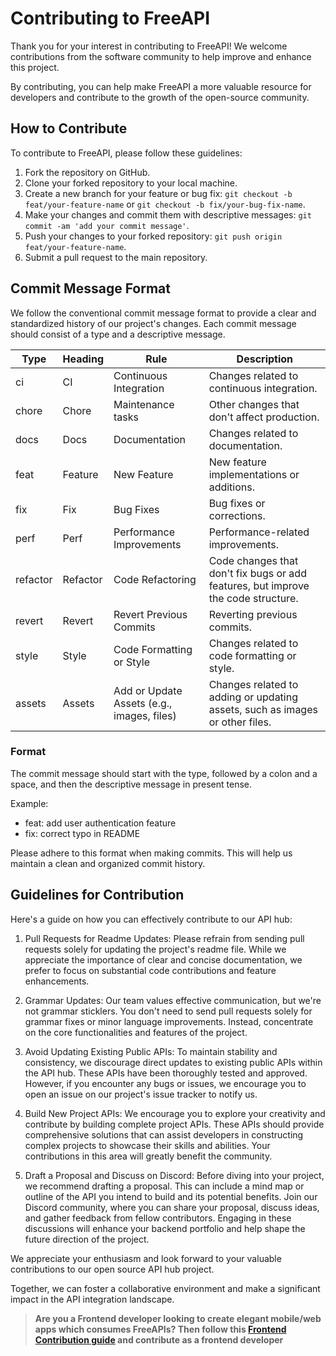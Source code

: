 # Contributing to FreeAPI

Thank you for your interest in contributing to FreeAPI! We welcome contributions from the software community to help improve and enhance this project.

By contributing, you can help make FreeAPI a more valuable resource for developers and contribute to the growth of the open-source community.

## How to Contribute

To contribute to FreeAPI, please follow these guidelines:

1. Fork the repository on GitHub.
2. Clone your forked repository to your local machine.
3. Create a new branch for your feature or bug fix: `git checkout -b feat/your-feature-name` or `git checkout -b fix/your-bug-fix-name`.
4. Make your changes and commit them with descriptive messages: `git commit -am 'add your commit message'`.
5. Push your changes to your forked repository: `git push origin feat/your-feature-name`.
6. Submit a pull request to the main repository.

## Commit Message Format

We follow the conventional commit message format to provide a clear and standardized history of our project's changes. Each commit message should consist of a type and a descriptive message.

| Type      | Heading  | Rule                                      | Description                                  |
| --------- | -------- | ----------------------------------------- | -------------------------------------------- |
| ci        | CI       | Continuous Integration                    | Changes related to continuous integration.   |
| chore     | Chore    | Maintenance tasks                         | Other changes that don't affect production.  |
| docs      | Docs     | Documentation                             | Changes related to documentation.            |
| feat      | Feature  | New Feature                               | New feature implementations or additions.    |
| fix       | Fix      | Bug Fixes                                 | Bug fixes or corrections.                    |
| perf      | Perf     | Performance Improvements                  | Performance-related improvements.            |
| refactor  | Refactor | Code Refactoring                          | Code changes that don't fix bugs or add features, but improve the code structure. |
| revert    | Revert   | Revert Previous Commits                   | Reverting previous commits.                   |
| style     | Style    | Code Formatting or Style                  | Changes related to code formatting or style. |
| assets    | Assets   | Add or Update Assets (e.g., images, files) | Changes related to adding or updating assets, such as images or other files. |

### Format

The commit message should start with the type, followed by a colon and a space, and then the descriptive message in present tense.

Example:
- feat: add user authentication feature
- fix: correct typo in README

Please adhere to this format when making commits. This will help us maintain a clean and organized commit history.

## Guidelines for Contribution

Here's a guide on how you can effectively contribute to our API hub:

1. Pull Requests for Readme Updates: Please refrain from sending pull requests solely for updating the project's readme file. While we appreciate the importance of clear and concise documentation, we prefer to focus on substantial code contributions and feature enhancements.

2. Grammar Updates: Our team values effective communication, but we're not grammar sticklers. You don't need to send pull requests solely for grammar fixes or minor language improvements. Instead, concentrate on the core functionalities and features of the project.

3. Avoid Updating Existing Public APIs: To maintain stability and consistency, we discourage direct updates to existing public APIs within the API hub. These APIs have been thoroughly tested and approved. However, if you encounter any bugs or issues, we encourage you to open an issue on our project's issue tracker to notify us.

4. Build New Project APIs: We encourage you to explore your creativity and contribute by building complete project APIs. These APIs should provide comprehensive solutions that can assist developers in constructing complex projects to showcase their skills and abilities. Your contributions in this area will greatly benefit the community.

5. Draft a Proposal and Discuss on Discord: Before diving into your project, we recommend drafting a proposal. This can include a mind map or outline of the API you intend to build and its potential benefits. Join our Discord community, where you can share your proposal, discuss ideas, and gather feedback from fellow contributors. Engaging in these discussions will enhance your backend portfolio and help shape the future direction of the project.

We appreciate your enthusiasm and look forward to your valuable contributions to our open source API hub project.

Together, we can foster a collaborative environment and make a significant impact in the API integration landscape.

> **Are you a Frontend developer looking to create elegant mobile/web apps which consumes FreeAPIs? Then follow this [Frontend Contribution guide](https://github.com/hiteshchoudhary/apihub/blob/main/CONTRIBUTING_FRONTEND.md) and contribute as a frontend developer**